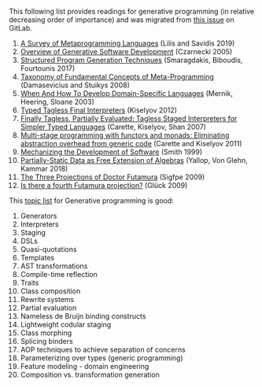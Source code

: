 This following list provides readings for generative programming (in relative decreasing order of importance) and was migrated from [this issue](https://gitlab.cas.mcmaster.ca/SEforSC/se4sc/-/issues/426) on GitLab.

1. [A Survey of Metaprogramming Languages](https://dl.acm.org/doi/abs/10.1145/3354584) (Lilis and Savidis 2019)
2. [Overview of Generative Software Development](https://link.springer.com/chapter/10.1007/11527800_25) (Czarnecki 2005)
3. [Structured Program Generation Techniques](http://biboudis.github.io/papers/gttse-generation17.pdf) (Smaragdakis, Biboudis, Fourtounis 2017)
4. [Taxonomy of Fundamental Concepts of Meta-Programming](https://link.springer.com/chapter/10.1007/978-1-4471-4126-6_2) (Damasevicius and Stuikys 2008)
5. [When And How To Develop Domain-Specific Languages](https://dl.acm.org/doi/10.1145/1118890.1118892) (Mernik, Heering, Sloane 2003)
6. [Typed Tagless Final Interpreters](https://okmij.org/ftp/tagless-final/course/lecture.pdf) (Kiselyov 2012)
7. [Finally Tagless, Partially Evaluated: Tagless Staged Interpreters for Simpler Typed Languages](https://www.cas.mcmaster.ca/~carette/publications/jfp.pdf) (Carette, Kiselyov, Shan 2007)
8. [Multi-stage programming with functors and monads: Eliminating abstraction overhead from generic code](https://www.cas.mcmaster.ca/~carette/publications/scp_metamonads.pdf) (Carette and Kiselyov 2011)
9. [Mechanizing the Development of Software](https://www.researchgate.net/publication/2524105_Mechanizing_the_Development_of_Software) (Smith 1999)
10. [Partially-Static Data as Free Extension of Algebras](https://www.cl.cam.ac.uk/~jdy22/papers/partially-static-data-as-free-extension-of-algebras.pdf) (Yallop, Von Glehn, Kammar 2018)
11. [The Three Projections of Doctor Futamura](http://blog.sigfpe.com/2009/05/three-projections-of-doctor-futamura.html) (Sigfpe 2009)
12. [Is there a fourth Futamura projection?](https://dl.acm.org/doi/pdf/10.1145/1480945.1480954) (Glück 2009)

This [topic list](https://gitlab.cas.mcmaster.ca/SEforSC/se4sc/-/blob/git-svn/GradStudents/Peter/ReadingTopics_GP.md)
for Generative programming is good:
1. Generators
1. Interpreters
1. Staging
1. DSLs
1. Quasi-quotations
1. Templates
1. AST transformations
1. Compile-time reflection
1. Traits
1. Class composition
1. Rewrite systems
1. Partial evaluation
1. Nameless de Bruijn binding constructs
1. Lightweight codular staging
1. Class morphing
1. Splicing binders
1. AOP techniques to achieve separation of concerns
1. Parameterizing over types (generic programming)
1. Feature modeling - domain engineering
1. Composition vs. transformation generation